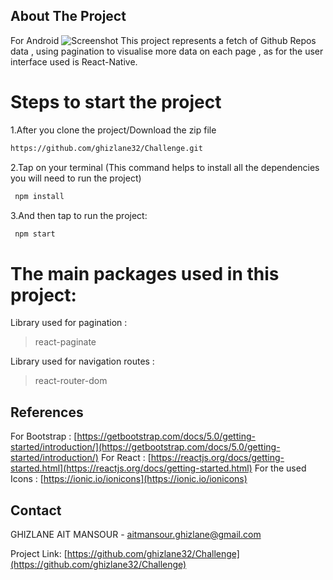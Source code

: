 ## About The Project
For Android
![Screenshot](./src/assets/demo.png)
This project represents a fetch of Github Repos data , using pagination to visualise more data on each page ,
as for the user interface used is React-Native.

# Steps to start the project

1.After you clone the project/Download the zip file
```sh
https://github.com/ghizlane32/Challenge.git
```

2.Tap on your terminal (This command helps to install all the dependencies you will need to run the project)
```sh
 npm install 
```

3.And then tap to run the project:
```sh
 npm start
```

# The main packages used in this project:
Library used for pagination :
>react-paginate

Library used for navigation routes :
>react-router-dom

## References

For Bootstrap : [https://getbootstrap.com/docs/5.0/getting-started/introduction/](https://getbootstrap.com/docs/5.0/getting-started/introduction/)
For React : [https://reactjs.org/docs/getting-started.html](https://reactjs.org/docs/getting-started.html)
For the used Icons : [https://ionic.io/ionicons](https://ionic.io/ionicons)
## Contact

GHIZLANE AIT MANSOUR  - aitmansour.ghizlane@gmail.com

Project Link: [https://github.com/ghizlane32/Challenge](https://github.com/ghizlane32/Challenge)
